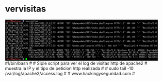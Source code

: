 # vervisitas
<img style="float:left" alt="vervisitas logo" src="https://github.com/hackingyseguridad/vervisitas/blob/master/vervisitas.png">
#!/bin/bash
# 
# Siple script para ver el log de visitas http de apache2
#
muestra la IP y el tipo de peticion http realizada
#
#
sudo tail -10 /var/log/apache2/access.log
#
# www.hackingyseguridad.com
#
